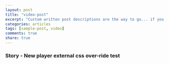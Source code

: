 ```yaml
---
layout: post
title: "video-post"
excerpt: "Custom written post descriptions are the way to go... if you're not lazy."
categories: articles
tags: [sample-post, video]
comments: true
share: true
---
```

### Story - New player external css over-ride test
<div class="apester-media" data-media-id="5bcc9a865ce78e8a370cba30" data-player="true" height="512"></div><script async src="https://storage.googleapis.com/apester-stg/sdk/stg/core.min.js"></script>
<br>
<br>
<div class="apester-media" data-media-id="5bc73835c6388c24fdf82441" data-player="true" height="512"></div><script async src="https://storage.googleapis.com/apester-stg/sdk/stg/core.min.js"></script>
<br>
<br>
<div class="apester-media" data-media-id="5ba3ae7aa721586562344d13" data-player="true" height="512"></div><script async src="https://storage.googleapis.com/apester-stg/sdk/stg/core.min.js"></script>
